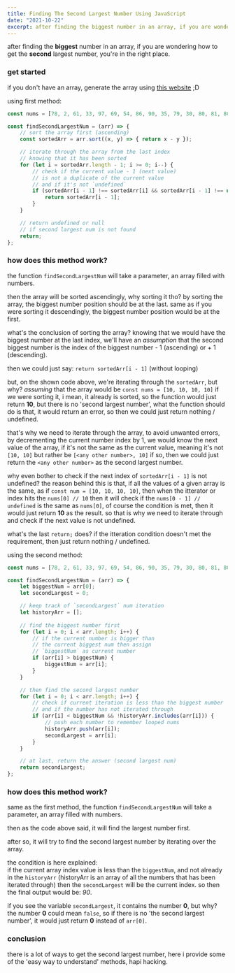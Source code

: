 ```yaml
---
title: Finding The Second Largest Number Using JavaScript
date: "2021-10-22"
excerpt: after finding the biggest number in an array, if you are wondering how to get the second largest number, then this article might be the one that you're looking for, plus i will explain how it works.
---
```


after finding the **biggest** number in an array, if you are wondering how to get the **second** largest number, you're in the right place.

### get started

if you don't have an array, generate the array using [this website](https://array-generator.vercel.app) ;D

using first method:

```js
const nums = [78, 2, 61, 33, 97, 69, 54, 86, 90, 35, 79, 30, 80, 81, 80, 58, 51, 32, 9, 8, 59, 34, 50];

const findSecondLargestNum = (arr) => {
    // sort the array first (ascending)
    const sortedArr = arr.sort((x, y) => { return x - y });

    // iterate through the array from the last index
    // knowing that it has been sorted
    for (let i = sortedArr.length - 1; i >= 0; i--) {
        // check if the current value - 1 (next value) 
        // is not a duplicate of the current value
        // and if it's not `undefined`
        if (sortedArr[i - 1] !== sortedArr[i] && sortedArr[i - 1] !== undefined) {
            return sortedArr[i - 1];
        }
    }

    // return undefined or null
    // if second largest num is not found
    return; 
};

```

### how does this method work?

the function `findSecondLargestNum` will take a parameter, an array filled with numbers.

then the array will be sorted ascendingly, why sorting it tho? by sorting the array, the biggest number position should be at the last. same as if you were sorting it descendingly, the biggest number position would be at the first. 

what's the conclusion of sorting the array? knowing that we would have the biggest number at the last index, we'll have an *assumption* that the second biggest number is the index of the biggest number - 1 (ascending) or + 1 (descending).

then we could just say: `return sortedArr[i - 1]` (without looping)

but, on the shown code above, we're iterating through the `sortedArr`, but why? *assuming* that the array would be `const nums = [10, 10, 10, 10]` if we were sorting it, i mean, it already is sorted, so the function would just return **10**, but there is no 'second largest number', what the function should do is that, it would return an error, so then we could just return nothing / undefined.

that's why we need to iterate through the array, to avoid unwanted errors, by decrementing the current number index by 1, we would know the next value of the array, if it's not the same as the current value, meaning it's not `[10, 10]` but rather be `[<any other number>, 10]` if so, then we could just return the `<any other number>` as the second largest number.

why even bother to check if the next index of `sortedArr[i - 1]` is not undefined? the reason behind this is that, if all the values of a given array is the same, as if `const num = [10, 10, 10, 10]`, then when the itterator or index hits the `nums[0] // 10` then it will check if the `nums[0 - 1] // undefined` is the same as `nums[0]`, of course the condition is met, then it would just return **10** as the result. so that is why we need to iterate through and check if the next value is not undefined.

what's the last `return;` does? if the itteration condition doesn't met the requirement, then just return nothing / undefined.

using the second method:

```js
const nums = [78, 2, 61, 33, 97, 69, 54, 86, 90, 35, 79, 30, 80, 81, 80, 58, 51, 32, 9, 8, 59, 34, 50];

const findSecondLargestNum = (arr) => {
    let biggestNum = arr[0];
    let secondLargest = 0;

    // keep track of `secondLargest` num iteration
    let historyArr = [];
    
    // find the biggest number first
    for (let i = 0; i < arr.length; i++) {
        // if the current number is bigger than
        // the current biggest num then assign
        // `biggestNum` as current number
        if (arr[i] > biggestNum) {
            biggestNum = arr[i];
        }
    }

    // then find the second largest number
    for (let i = 0; i < arr.length; i++) {
        // check if current iteration is less than the biggest number
        // and if the number has not iterated through
        if (arr[i] < biggestNum && !historyArr.includes(arr[i])) {
            // push each number to remember looped nums 
            historyArr.push(arr[i]);
            secondLargest = arr[i];
        }
    }

    // at last, return the answer (second largest num)
    return secondLargest;
};
```

### how does this method work?

same as the first method, the function `findSecondLargestNum` will take a parameter, an array filled with numbers.

then as the code above said, it will find the largest number first.

after so, it will try to find the second largest number by iterating over the array.

the condition is here explained:  
if the current array index value is less than the `biggestNum`, and not already in the `historyArr` (historyArr is an array of all the numbers that has been iterated through) then the `secondLargest` will be the current index. so then the final output would be: *90*.

if you see the variable `secondLargest`, it contains the number **0**, but why? the number **0** could mean `false`, so if there is no 'the second largest number', it would just return **0** instead of `arr[0]`.  

### conclusion

there is a lot of ways to get the second largest number, here i provide some of the 'easy way to understand' methods, hapi hacking.

